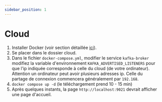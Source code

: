 ```yaml
---
sidebar_position: 1
---
```


# Cloud
1. Installer Docker (voir section détaillée [ici](../installation/docker)).
2. Se placer dans le dossier cloud.
3. Dans le fichier `docker-compose.yml`, modifier le service `kafka-broker` modifiez la variable d'environnement `KAFKA_ADVERTISED_LISTENERS` pour que l'ip indiquée corresponde à celle du cloud (de votre ordinateur). Attention un ordinateur peut avoir plusieurs adresses ip. Celle du partage de connexion commencera généralement par `192.168`.
4.  `docker compose up -d` (le téléchargement prend 10 - 15 min)
5. Après quelques instants, la page `http://localhost:9021` devrait afficher une page d'accueil.